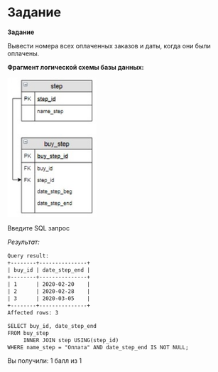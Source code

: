 # Задание

**Задание**

Вывести номера всех оплаченных заказов и даты, когда они были оплачены.

**Фрагмент логической схемы базы данных:**

<p float="left">
<img src="shop8.jpg" width="200" />
</p>

Введите SQL запрос

*Результат:*

```mysql
Query result:
+--------+---------------+
| buy_id | date_step_end |
+--------+---------------+
| 1      | 2020-02-20    |
| 2      | 2020-02-28    |
| 3      | 2020-03-05    |
+--------+---------------+
Affected rows: 3
```

```mysql
SELECT buy_id, date_step_end
FROM buy_step
     INNER JOIN step USING(step_id)
WHERE name_step = "Оплата" AND date_step_end IS NOT NULL;
```

Вы получили: 1 балл из 1

